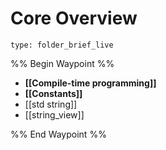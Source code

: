 # Core Overview
 
```ccard
type: folder_brief_live
```
 
%% Begin Waypoint %%
- **[[Compile-time programming]]**
- **[[Constants]]**
- [[std string]]
- [[string_view]]

%% End Waypoint %%